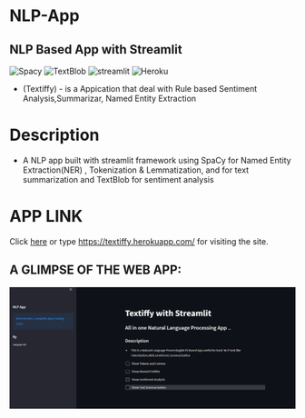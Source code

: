 # NLP-App
## NLP Based App with Streamlit
![Spacy](https://img.shields.io/badge/Spacy-v2.3.1-blue) ![TextBlob](https://img.shields.io/badge/TextBlob-v%200.15.3-green) ![streamlit](https://img.shields.io/badge/streamlit-0.62.0-orange) ![Heroku](https://img.shields.io/badge/Heroku-Cloud%20Application%20Platform-blue)
+ (Textiffy) - is a Appication that deal with Rule based Sentiment Analysis,Summarizar, Named Entity Extraction

# Description
+ A NLP app built with streamlit framework using SpaCy for Named Entity Extraction(NER) , Tokenization & Lemmatization, and for text summarization and TextBlob for sentiment analysis 


# APP LINK
Click <a href="https://textiffy.herokuapp.com/">here</a>  or type https://textiffy.herokuapp.com/ for visiting the site.

## A GLIMPSE OF THE WEB APP:
<img src='2021-11-16 (2).png'></img>
